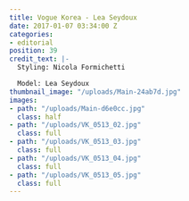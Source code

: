 ```yaml
---
title: Vogue Korea - Lea Seydoux
date: 2017-01-07 03:34:00 Z
categories:
- editorial
position: 39
credit_text: |-
  Styling: Nicola Formichetti

  Model: Lea Seydoux
thumbnail_image: "/uploads/Main-24ab7d.jpg"
images:
- path: "/uploads/Main-d6e0cc.jpg"
  class: half
- path: "/uploads/VK_0513_02.jpg"
  class: full
- path: "/uploads/VK_0513_03.jpg"
  class: full
- path: "/uploads/VK_0513_04.jpg"
  class: full
- path: "/uploads/VK_0513_05.jpg"
  class: full
---
```


